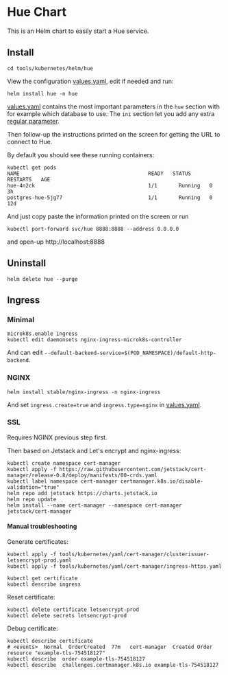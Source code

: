 # Hue Chart

This is an Helm chart to easily start a Hue service.


## Install

    cd tools/kubernetes/helm/hue

View the configuration [values.yaml](values.yaml), edit if needed and run:

    helm install hue -n hue

[values.yaml](values.yaml) contains the most important parameters in the `hue` section with for example which database to use. The `ini`
section let you add any extra [regular parameter](https://docs.gethue.com/latest/administrator/configuration/server/).


Then follow-up the instructions printed on the screen for getting the URL to connect to Hue.

By default you should see these running containers:

    kubectl get pods
    NAME                                          READY   STATUS    RESTARTS   AGE
    hue-4n2ck                                     1/1       Running   0          3h
    postgres-hue-5jg77                            1/1       Running   0          12d

And just copy paste the information printed on the screen or run

    kubectl port-forward svc/hue 8888:8888 --address 0.0.0.0

and open-up http://localhost:8888

## Uninstall

    helm delete hue --purge

## Ingress

### Minimal

    microk8s.enable ingress
    kubectl edit daemonsets nginx-ingress-microk8s-controller

And can edit `--default-backend-service=$(POD_NAMESPACE)/default-http-backend`.

### NGINX

    helm install stable/nginx-ingress -n nginx-ingress

And set `ingress.create=true` and `ingress.type=nginx` in [values.yaml](values.yaml).

### SSL

Requires NGINX previous step first.

Then based on Jetstack and Let's encrypt and nginx-ingress:

    kubectl create namespace cert-manager
    kubectl apply -f https://raw.githubusercontent.com/jetstack/cert-manager/release-0.8/deploy/manifests/00-crds.yaml
    kubectl label namespace cert-manager certmanager.k8s.io/disable-validation="true"
    helm repo add jetstack https://charts.jetstack.io
    helm repo update
    helm install --name cert-manager --namespace cert-manager jetstack/cert-manager

#### Manual troubleshooting

Generate certificates:

    kubectl apply -f tools/kubernetes/yaml/cert-manager/clusterissuer-letsencrypt-prod.yaml
    kubectl apply -f tools/kubernetes/yaml/cert-manager/ingress-https.yaml

    kubectl get certificate
    kubectl describe ingress

Reset certificate:

    kubectl delete certificate letsencrypt-prod
    kubectl delete secrets letsencrypt-prod

Debug certificate:

    kubectl describe certificate
    # <events>  Normal  OrderCreated  77m   cert-manager  Created Order resource "example-tls-754518127"
    kubectl describe  order example-tls-754518127
    kubectl describe  challenges.certmanager.k8s.io example-tls-754518127
